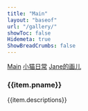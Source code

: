 ```yaml
---
title: "Main"
layout: "baseof"
url: "/gallery/"
showToc: false
Hidemeta: true
ShowBreadCrumbs: false
---
```

<script src="https://unpkg.com/vue@next"></script>
<link rel="stylesheet" href="/src/index.css">
<div id="app">
    <div class="navbar" preload>
        <span><a href="/gallery/" class="active-link">Main</a></span>
        <span><a href="/dame/">小猫日常</a></span>
        <span><a href="/jane-works/">Jane的画儿</a></span>
        <br>
    </div>
    <Transition name="spinner" mode="out-in">
        <div class="spinner" v-show="isLoading">
            <div class="lds-roller">
                <div></div>
                <div></div>
                <div></div>
                <div></div>
                <div></div>
                <div></div>
                <div></div>
                <div></div>
            </div>
        </div>
    </Transition>
    <div class="container" v-cloak>
        <div class="wrapper" v-for="item in imgSrc">
            <img 
                :src="item.linkAdd" :alt="item.altText" :key="item.id"
                @click.prevent="currentShow(item.linkAdd)"
                @load="loaded"
                />
            <div class="caps" v-cloak>
                <h3>{{item.pname}}</h3>
                <span>{{item.descriptions}}</span>
            </div>
        </div>
    </div>
    <transition name="popup" @click="closeImg">
        <div 
            v-if="maskOn" 
            :class="maskOn?'mask':''" 
            @click="closeImg"  >
            <img :src="currentImg" alt="">
    </div>
    </transition>

</div>
<script src="/src/main.js" defer></script>